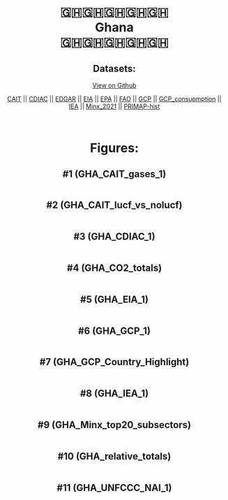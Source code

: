 
<center>
<h1 align="center">
🇬🇭🇬🇭🇬🇭🇬🇭🇬🇭
<br>
Ghana
<br>
🇬🇭🇬🇭🇬🇭🇬🇭🇬🇭
</h1>
<h2>Datasets:</h2>
<p><a href="https://github.com/dquintani/GreenhouseData/tree/master/country_data/GHA_Ghana/data">View on Github</a>
<br></p><p><a href="data/GHA_CAIT.csv">CAIT</a> || <a href="data/GHA_CDIAC.csv">CDIAC</a> || <a href="data/GHA_EDGAR.csv">EDGAR</a> || <a href="data/GHA_EIA.csv">EIA</a> || <a href="data/GHA_EPA.csv">EPA</a> || <a href="data/GHA_FAO.csv">FAO</a> || <a href="data/GHA_GCP.csv">GCP</a> || <a href="data/GHA_GCP_consupmption.csv">GCP_consupmption</a> || <a href="data/GHA_IEA.csv">IEA</a> || <a href="data/GHA_Minx_2021.csv">Minx_2021</a> || <a href="data/GHA_PRIMAP-hist.csv">PRIMAP-hist</a></p><p><br></p>
<h1>Figures:</h1><h2>#1 (GHA_CAIT_gases_1)</h2>
<p><img alt="" src="figures/GHA_CAIT_gases_1.png" /></p><h2>#2 (GHA_CAIT_lucf_vs_nolucf)</h2>
<p><img alt="" src="figures/GHA_CAIT_lucf_vs_nolucf.png" /></p><h2>#3 (GHA_CDIAC_1)</h2>
<p><img alt="" src="figures/GHA_CDIAC_1.png" /></p><h2>#4 (GHA_CO2_totals)</h2>
<p><img alt="" src="figures/GHA_CO2_totals.png" /></p><h2>#5 (GHA_EIA_1)</h2>
<p><img alt="" src="figures/GHA_EIA_1.png" /></p><h2>#6 (GHA_GCP_1)</h2>
<p><img alt="" src="figures/GHA_GCP_1.png" /></p><h2>#7 (GHA_GCP_Country_Highlight)</h2>
<p><img alt="" src="figures/GHA_GCP_Country_Highlight.png" /></p><h2>#8 (GHA_IEA_1)</h2>
<p><img alt="" src="figures/GHA_IEA_1.png" /></p><h2>#9 (GHA_Minx_top20_subsectors)</h2>
<p><img alt="" src="figures/GHA_Minx_top20_subsectors.png" /></p><h2>#10 (GHA_relative_totals)</h2>
<p><img alt="" src="figures/GHA_relative_totals.png" /></p><h2>#11 (GHA_UNFCCC_NAI_1)</h2>
<p><img alt="" src="figures/GHA_UNFCCC_NAI_1.png" /></p>